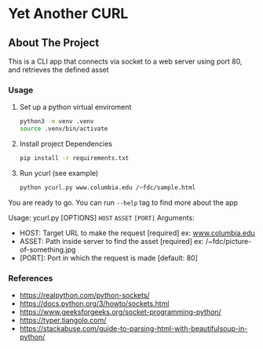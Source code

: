 # Yet Another CURL

## About The Project

This is a CLI app that connects via socket to a web server using port 80, and retrieves the defined asset

### Usage
1. Set up a python virtual enviroment
    ```sh
    python3 -m venv .venv
    source .venv/bin/activate
    ```
2. Install project Dependencies
    ```sh
    pip install -r requirements.txt
    ```
2. Run ycurl (see example)
    ```sh
    python ycurl.py www.columbia.edu /~fdc/sample.html
    ```
You are ready to go.
You can run `--help` tag to find more about the app

Usage: ycurl.py [OPTIONS] `HOST` `ASSET` `[PORT]`
Arguments:
- HOST: Target URL to make the request  [required] ex: www.columbia.edu
- ASSET: Path inside server to find the asset  [required] ex: /~fdc/picture-of-something.jpg
- [PORT]: Port in which the request is made  [default: 80]

### References
- https://realpython.com/python-sockets/
- https://docs.python.org/3/howto/sockets.html
- https://www.geeksforgeeks.org/socket-programming-python/
- https://typer.tiangolo.com/
- https://stackabuse.com/guide-to-parsing-html-with-beautifulsoup-in-python/
